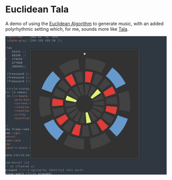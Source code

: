 # Euclidean Tala 

A demo of using the  [Euclidean Algorithm](http://cgm.cs.mcgill.ca/~godfried/publications/banff.pdf) to generate music, with an added polyrhythmic setting which, for me, sounds more like [Tala](https://en.wikipedia.org/wiki/Tala).


![](ET.gif)

